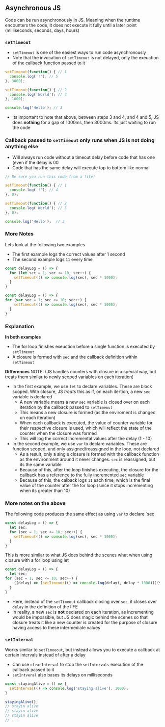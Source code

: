 ## Asynchronous JS ##
Code can be run asynchronously in JS. Meaning when the runtime encounters the code, it does not execute it fully until a later point (milliseconds, seconds, days, hours)

### `setTimeout` ###
- `setTimeout` is one of the easiest ways to run code asynchronously
- Note that the invocation of `setTimeout` is not delayed, only the exeuction of the callback function passed to it

```javascript
setTimeout(function() { // 1
  console.log('!'); // 5
}, 3000);

setTimeout(function() { // 2
  console.log('World'); // 4
}, 1000);

console.log('Hello'); // 3
```

- Its important to note that above, between steps 3 and 4, and 4 and 5, JS does **nothing** for a gap of 1000ms, then 3000ms. Its just waiting to run the code

### Callback passed to `setTimeout` only runs when JS is not doing anything else ###
- Will always run code without a timeout delay before code that has one (even if the delay is 00
- Code that has the same delay will execute top to bottom like normal
```javascript
// Be sure you run this code from a file!

setTimeout(function() { // 1
  console.log('!'); // 4
}, 0);

setTimeout(function() { // 2
  console.log('World'); // 5
}, 0);

console.log('Hello');  // 3
```

### More Notes ###
Lets look at the following two examples
- The first example logs the correct values after 1 second
- The second example logs `11` every time
```javascript
const delayLog = () => {
  for (let sec = 1; sec <= 10; sec++) {
    setTimeout(() => console.log(sec), sec * 1000);
  }
}
```
```javascript
const delayLog = () => {
for (var sec = 1; sec <= 10; sec++) {
    setTimeout(() => console.log(sec), sec * 1000);
  }
}
```

### Explanation ###
**In both examples**
- The for loop finishes exeuction before a single function is executed by `setTimeout`
- A closure is formed with `sec` and the callback definition within `setTimeout`

**Differences**
NOTE: (JS handles counters with closure in a special way, but treats them similar to newly scoped variables on each iteration)
- In the first example, we use `let` to declare variables. These are block scoped. With closure, JS *treats* this as if, on each itertion, a new `sec` variable is declared
  - A new variable means a new `sec` variable is closed over on each iteration by the callback passed to `setTimeout`
  - This means a new closure is formed (as the enviroment is changed on each iteration)
  - When each callback is executed, the value of counter variable for their respective closure is used, which will reflect the state of the counter when the closure   was formed
  - This will log the correct incremental values after the delay (1 - 10)
- In the second example, we use `var` to declare variables. These are function scoped, and only assigned/reassigned in the loop, not declared
  - As a result, only a single closure is formed with the callback function as the environment around it never changes. `sec` is reassigned, but its the same variable
  - Because of this, after the loop finishes executing, the closure for the callback has a reference to the fully incremented `sec` variable
  - Because of this, the calback logs `11` each time, which is the final value of the counter after the for loop (since it stops incrementing when its greater than 10)

### More notes on the above ###
The following code produces the same effect as using `var` to declare `sec
```javascript
const delayLog = () => {
  let sec;
  for (sec = 1; sec <= 10; sec++) {
    setTimeout(() => console.log(sec), sec * 1000);
  }
}
```

This is more similar to what JS does behind the scenes what when using closure with a for loop using let
```javascript
const delayLog = () => {
  let sec;
for (sec = 1; sec <= 10; sec++) {
    ((delay) => (setTimeout(() => console.log(delay), delay * 1000)))(sec);
  }
}
```
- Here, instead of the `setTimeout` callback closing over `sec`, it closes over `delay` in the definition of the IIFE
- In reality, a new `sec` is **not** declared on each iteration, as incrementing would be impossible, but JS does magic behind the scenes so that closure treats it like a new counter is created for the purpose of closure having access to these intermediate values

### `setInterval` ###
Works similar to `setTimoeout`, but instead allows you to execute a callback at certain intervals instead of after a delay
- Can use `clearInterval` to stop the `setIntervals` execution of the callback passed to it
- `setIntveral` also bases its delays on milliseconds
```javascript
const stayingAlive = () => {
  setInterval(() => console.log('staying alive'), 1000);
}

stayingAlive();
// stayin alive
// stayin alive
// stayin alive
// ...
```
